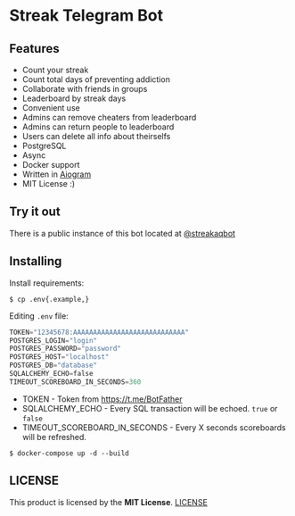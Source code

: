 Streak Telegram Bot
===

## Features
- Count your streak
- Count total days of preventing addiction
- Collaborate with friends in groups
- Leaderboard by streak days
- Convenient use
- Admins can remove cheaters from leaderboard
- Admins can return people to leaderboard
- Users can delete all info about theirselfs
- PostgreSQL
- Async
- Docker support
- Written in [Aiogram](https://github.com/aiogram/aiogram)
- MIT License :)

## Try it out
There is a public instance of this bot located at [@streakaqbot](https://t.me/streakaqbot)

## Installing

Install requirements:

```console
$ cp .env{.example,}
```
Editing `.env` file:
```python
TOKEN="12345678:AAAAAAAAAAAAAAAAAAAAAAAAAAAA"
POSTGRES_LOGIN="login"
POSTGRES_PASSWORD="password"
POSTGRES_HOST="localhost"
POSTGRES_DB="database"
SQLALCHEMY_ECHO=false
TIMEOUT_SCOREBOARD_IN_SECONDS=360
```

- TOKEN - Token from https://t.me/BotFather
- SQLALCHEMY_ECHO - Every SQL transaction will be echoed. `true` or `false`
- TIMEOUT_SCOREBOARD_IN_SECONDS - Every X seconds scoreboards will be refreshed.

```console
$ docker-compose up -d --build
```
## LICENSE

This product is licensed by the **MIT License**. [LICENSE](/LICENSE)
